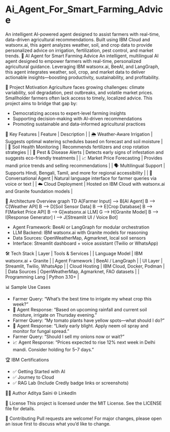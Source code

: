 # Ai_Agent_For_Smart_Farming_Advice
An intelligent AI-powered agent designed to assist farmers with real-time, data-driven agricultural recommendations. Built using IBM Cloud and watsonx.ai, this agent analyzes weather, soil, and crop data to provide personalized advice on irrigation, fertilization, pest control, and market trends.
🌾 AI Agent for Smart Farming Advice
An intelligent, multilingual AI agent designed to empower farmers with real-time, personalized agricultural guidance. Leveraging IBM watsonx.ai, BeeAI, and LangGraph, this agent integrates weather, soil, crop, and market data to deliver actionable insights—boosting productivity, sustainability, and profitability.

🎯 Project Motivation
Agriculture faces growing challenges: climate variability, soil degradation, pest outbreaks, and volatile market prices. Smallholder farmers often lack access to timely, localized advice. This project aims to bridge that gap by:
- Democratizing access to expert-level farming insights
- Supporting decision-making with AI-driven recommendations
- Promoting sustainable and data-informed agricultural practices

🚀 Key Features
| Feature | Description | 
| 🌦️ Weather-Aware Irrigation | Suggests optimal watering schedules based on forecast and soil moisture | 
| 🧪 Soil Health Monitoring | Recommends fertilizers and crop rotation strategies | 
| 🐛 Pest & Disease Alerts | Detects early signs of infestation and suggests eco-friendly treatments | 
| 📈 Market Price Forecasting | Provides mandi price trends and selling recommendations | 
| 🗣️ Multilingual Support | Supports Hindi, Bengali, Tamil, and more for regional accessibility | 
| 🧠 Conversational Agent | Natural language interface for farmer queries via voice or text | 
| ☁️ Cloud Deployment | Hosted on IBM Cloud with watsonx.ai and Granite foundation models | 



🧠 Architecture Overview
graph TD
    A[Farmer Input] --> B[AI Agent]
    B --> C[Weather API]
    B --> D[Soil Sensor Data]
    B --> E[Crop Database]
    B --> F[Market Price API]
    B --> G[watsonx.ai LLM]
    G --> H[Granite Model]
    B --> I[Response Generator]
    I --> J[Streamlit UI / Voice Bot]


- Agent Framework: BeeAI or LangGraph for modular orchestration
- LLM Backend: IBM watsonx.ai with Granite models for reasoning
- Data Sources: OpenWeatherMap, Agmarknet, local soil sensors
- Interface: Streamlit dashboard + voice assistant (Twilio or WhatsApp)

🛠️ Tech Stack
| Layer | Tools & Services | 
| Language Model | IBM watsonx.ai + Granite | 
| Agent Framework | BeeAI / LangGraph | 
| UI Layer | Streamlit, Twilio, WhatsApp | 
| Cloud Hosting | IBM Cloud, Docker, Podman | 
| Data Sources | OpenWeatherMap, Agmarknet, FAO datasets | 
| Programming Lang | Python 3.10+ | 

📊 Sample Use Cases
- Farmer Query: “What’s the best time to irrigate my wheat crop this week?”
- 🧠 Agent Response: “Based on upcoming rainfall and current soil moisture, irrigate on Thursday evening.”
- Farmer Query: “My tomato plants have yellow spots—what should I do?”
- 🐛 Agent Response: “Likely early blight. Apply neem oil spray and monitor for fungal spread.”
- Farmer Query: “Should I sell my onions now or wait?”
- 📈 Agent Response: “Prices expected to rise 12% next week in Delhi mandi. Consider holding for 5–7 days.”

🏆 IBM Certifications
- ✅ Getting Started with AI
- ✅ Journey to Cloud
- ✅ RAG Lab
(Include Credly badge links or screenshots)

🙋‍♂️ Author
Aditya Saini
🌐 LinkedIn

📄 License
This project is licensed under the MIT License. See the LICENSE file for details.

🤝 Contributing
Pull requests are welcome! For major changes, please open an issue first to discuss what you’d like to change.
